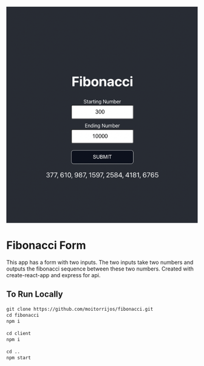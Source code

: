 ![Screenshot](./screenshot.png)

# Fibonacci Form
This app has a form with two inputs.
The two inputs take two numbers and outputs the fibonacci sequence between these two numbers.
Created with create-react-app and express for api.
## To Run Locally
```
git clone https://github.com/moitorrijos/fibonacci.git
cd fibonacci
npm i

cd client
npm i

cd ..
npm start
```